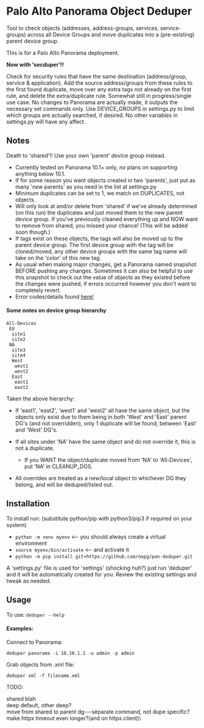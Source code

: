 Palo Alto Panorama Object Deduper
===========
Tool to check objects (addresses, address-groups, services, service-groups) across all Device Groups
and move duplicates into a (pre-existing) parent device group.

This is for a Palo Alto Panorama deployment.

**Now with 'secduper'!!**

Check for security rules that have the same destination (address/group, service & application). Add the
source address/groups from these rules to the first found duplicate, move over any extra tags not already
on the first rule, and delete the extra/duplicate rule. Somewhat still in progress/single use case. No changes
to Panorama are actually made, it outputs the necessary set commands only. Use DEVICE_GROUPS in settings.py to 
limit which groups are actually searched, if desired. No other variables in settings.py will have any affect.


## Notes
Death to 'shared'!! Use your own 'parent' device group instead.

- Currently tested on Panorama 10.1+ only, no plans on supporting anything below 10.1.
- If for some reason you want objects created in two 'parents', just put as many 'new parents' as you need
  in the list at settings.py 
- Minimum duplicates can be set to 1, we match on DUPLICATES, not objects.
- Will only look at and/or delete from 'shared' if we've already determined (on this run) the duplicates
  and just moved them to the new parent device group. If you've previously cleaned everything up and NOW want
  to remove from shared, you missed your chance! (This will be added soon though.)
- If tags exist on these objects, the tags will also be moved up to the parent device group. The first
  device group with the tag will be cloned/moved, any other device groups with the same tag name will take on
  the 'color' of this new tag.
- As usual when making major changes, get a Panorama named snapshot BEFORE pushing any changes. Sometimes it 
  can also be helpful to use this snapshot to check out the value of objects as they existed before the 
  changes were pushed, if errors occurred however you don't want to completely revert.
- Error codes/details found [here!](./errors.md)




#### Some notes on device group hierarchy 

```commandline
All-Devices
 EU
  site1
  site2
 NA
  site3
  site4
  West
   west1
   west2
  East
   east1
   east2
```
Taken the above hierarchy:
* If 'east1', 'east2', 'west1' and 'west2' all have the same object, but the objects only exist due to them being in
both 'West' and 'East' parent DG's (and not overridden), only 1 duplicate will be found, between 'East' and 'West' DG's.

* If all sites under 'NA' have the same object and do not override it, this is not a duplicate.
  - If you WANT the object/duplicate moved from 'NA' to 'All-Devices', put 'NA' in CLEANUP_DGS.

* All overrides are treated as a new/local object to whichever DG they belong, and will be deduped/listed out.


## Installation
To install run:
(substitute python/pip with python3/pip3 if required on your system)

- `python -m venv myenv` <-- you should always create a virtual environment
- `source myenv/bin/activate` <-- and activate it
- `python -m pip install git+https://github.com/nopg/pan-deduper.git`

A 'settings.py' file is used for 'settings' (shocking huh?)
just run 'deduper' and it will be automatically created for you. Review the existing
settings and tweak as needed.

## Usage
To use:
`deduper --help`

#### Examples:
Connect to Panorama:

`deduper panorama -i 10.10.1.1 -u admin -p admin`

Grab objects from .xml file:

`deduper xml -f filename.xml`

TODO:

shared blah\
deep default, other deep?\
move from shared to parent dg---separate command, not dupe specific?\
make httpx timeout even longer?(and on httpx.client)\


